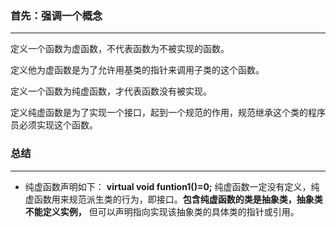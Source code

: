 ### 首先：强调一个概念
---------------------

定义一个函数为虚函数，不代表函数为不被实现的函数。

定义他为虚函数是为了允许用基类的指针来调用子类的这个函数。

定义一个函数为纯虚函数，才代表函数没有被实现。

定义纯虚函数是为了实现一个接口，起到一个规范的作用，规范继承这个类的程序员必须实现这个函数。



### 总结
---------------------
+ 纯虚函数声明如下： 
**virtual void funtion1()=0;** 纯虚函数一定没有定义，纯虚函数用来规范派生类的行为，即接口。**包含纯虚函数的类是抽象类，抽象类不能定义实例，** 但可以声明指向实现该抽象类的具体类的指针或引用。
